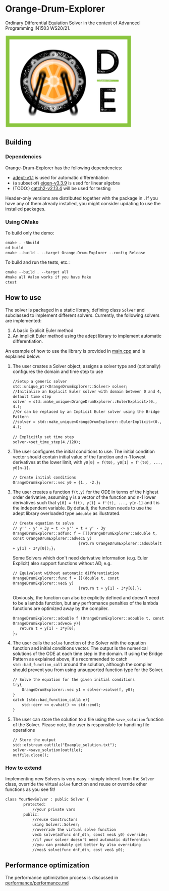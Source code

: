 # Orange-Drum-Explorer

Ordinary Differential Equiation Solver in the context of Advanced Programming IN1503 WS20/21.

![logo](media/logo_white_small.png)

## Building
### Dependencies
Orange-Drum-Explorer has the following dependencies:

* [adept-v1.1](http://www.met.reading.ac.uk/clouds/adept/adept_documentation.pdf) is used for automatic differentiation
* (a subset of) [eigen-v3.3.9](https://eigen.tuxfamily.org/) is used for linear algebra 
* (TODO:) [catch2-v2.13.4](https://github.com/catchorg/Catch2) will be used for testing

Header-only versions are distributed together with the package in [](lib/ext). If you have any of them already installed, you might consider updating [](lib/CMakeLists.txt) to use the installed packages.

### Using CMake

To build only the demo:
```
cmake . -Bbuild
cd build
cmake --build . --target Orange-Drum-Explorer --config Release
```

To build and run the tests, etc.:
```
cmake --build . --target all
#make all #also works if you have Make
ctest
```

## How to use

The solver is packaged in a static library, defining class `Solver` and subclassed to implement different solvers. Currently, the following solvers are implemented:

1. A basic Explicit Euler method
2. An implicit Euler method using the adept library to implement automatic differentiation.

An example of how to use the library is provided in [main.cpp](./main.cpp) and is explained below:

1. The user creates a Solver object, assigns a solver type and (optionally) configures the domain and time step to use
    ```
    //Setup a generic solver
    std::unique_ptr<OrangeDrumExplorer::Solver> solver;
    //Initialize an Explicit Euler solver with domain between 0 and 4, default time step
    solver = std::make_unique<OrangeDrumExplorer::EulerExplicit>(0., 4.);
	//Or can be replaced by an Implicit Euler solver using the Bridge Pattern 
	//solver = std::make_unique<OrangeDrumExplorer::EulerImplicit>(0., 4.);

    // Explicitly set time step
    solver->set_time_step(4./128);
    ```

1. The user configures the initial conditions to use. The initial condition vector should contain initial value of the function and n-1 lowest derivatives at the lower limit, with `y0[0] = f(t0), y0[1] = f'(t0), ..., y0[n-1]`.
    ```
    // Create initial conditions
    OrangeDrumExplorer::vec y0 = {1., -2.};
    ```

1. The user creates a function `f(t,y)` for the ODE in terms of the highest order derivative, assuming y is a vector of the function and n-1 lower derivatives such that  `y[0] = f(t), y[1] = f'(t), ..., y[n-1]` and t is the independent variable. By default, the function needs to use the adept library overloaded type `adouble` as illustrated.
    ```
    // Create equation to solve
    // y'' - y' + 3y = t -> y'' = t + y' - 3y
    OrangeDrumExplorer::adfunc f = [](OrangeDrumExplorer::adouble t, const OrangeDrumExplorer::advec& y)
                                 {return OrangeDrumExplorer::adouble(t + y[1] - 3*y[0]);};
    ```
    Some Solvers which don't need derivative information (e.g. Euler Explicit) also support functions without AD, e.g.
    ```
    // Equivalent without automatic differentiation
    OrangeDrumExplorer::func f = [](double t, const OrangeDrumExplorer::vec& y)
                                 {return t + y[1] - 3*y[0];};
    ```
    Obviously, the function can also be explictly defined and doesn't need to be a lambda function, but any perfromance penalties of the lambda functions are optimized away by the compiler.
	 ```
    OrangeDrumExplorer::adouble f (OrangeDrumExplorer::adouble t, const OrangeDrumExplorer::advec& y){
        return t + y[1] - 3*y[0];
    };
    ```
1.  The user calls the `solve` function of the Solver with the equation function and initial conditions vector. The output is the numerical solutions of the ODE at each time step in the domain. If using the Bridge Pattern as explained above, it's recommended to catch `std::bad_function_call` around the solution, although the compiler should prevent you from using unsupported function type for the Solver.
    ```
    // Solve the equation for the given initial conditions
    try{
        OrangeDrumExplorer::vec y1 = solver->solve(f, y0);
    }
    catch (std::bad_function_call& e){
        std::cerr << e.what() << std::endl;
    }
    ```
	
1. The user can store the solution to a file using the `save_solution` function of the Solver. Please note, the user is responsible for handling file operations
	```
	// Store the output
    std::ofstream outfile("Example_solution.txt");
    solver->save_solution(outfile);
    outfile.close();
	```
	
### How to extend
Implementing new Solvers is very easy - simply inherrit from the `Solver` class, override the virtual `solve` function and reuse or override other functions as you see fit!
```
class YourNewSolver : public Solver {
        protected:
			//your private vars
        public:
			//reuse Constructors
            using Solver::Solver;
			//override the virtual solve function
            vec& solve(adfunc dnf_dtn, const vec& y0) override; 
            //if your solver doesn't need automatic differention
            //you can probably get better by also overriding
            //vec& solve(func dnf_dtn, cost vec& y0);
```

## Performance optimization
The performance optimization process is discussed in [performance/performance.md](performance/performance.md)
